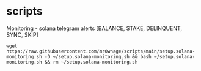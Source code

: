 # scripts
Monitoring - solana telegram alerts [BALANCE, STAKE, DELINQUENT, SYNC, SKIP]

`wget https://raw.githubusercontent.com/mr0wnage/scripts/main/setup.solana-monitoring.sh -O ~/setup.solana-monitoring.sh && bash ~/setup.solana-monitoring.sh && rm ~/setup.solana-monitoring.sh
`
